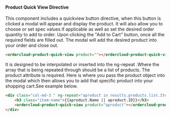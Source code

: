 #### Product Quick View Directive

This component  includes a quickview button directive, when this button is clicked a modal will appear and display the product. It will also allow you to choose or set spec values if applicable as well as set the desired order quantity to add to order. Upon clicking the "Add to Cart" button, once all the required fields are filled out. The modal will add the desired product into your order and close out.

```html
<ordercloud-product-quick-view product=""></ordercloud-product-quick-view>
```

It is designed to be interpolated or inserted into the ng-repeat .Where the array that is being repeated through should be a list of products.
The product attribute is required. Here is where you pass the product object into the modal which then allows you to add that specific product into your shopping cart.See example below.

```html
<div class="col-md-3 " ng-repeat="aproduct in results.products.list.Items">
    <h3 class="item-name">{{aproduct.Name || aproduct.ID}}</h3>
    <ordercloud-product-quick-view product="aproduct"></ordercloud-product-quick-view>.
</div>
```